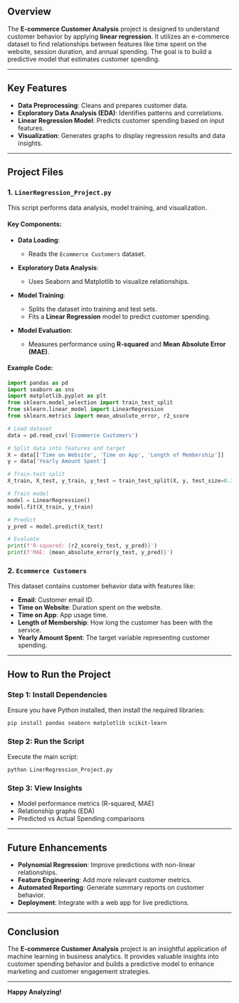 ## Overview

The **E-commerce Customer Analysis** project is designed to understand customer behavior by applying **linear regression**. It utilizes an e-commerce dataset to find relationships between features like time spent on the website, session duration, and annual spending. The goal is to build a predictive model that estimates customer spending.

---

## Key Features

- **Data Preprocessing**: Cleans and prepares customer data.
- **Exploratory Data Analysis (EDA)**: Identifies patterns and correlations.
- **Linear Regression Model**: Predicts customer spending based on input features.
- **Visualization**: Generates graphs to display regression results and data insights.

---

## Project Files

### 1. `LinerRegression_Project.py`
This script performs data analysis, model training, and visualization.

#### Key Components:

- **Data Loading**:
  - Reads the `Ecommerce Customers` dataset.

- **Exploratory Data Analysis**:
  - Uses Seaborn and Matplotlib to visualize relationships.

- **Model Training**:
  - Splits the dataset into training and test sets.
  - Fits a **Linear Regression** model to predict customer spending.

- **Model Evaluation**:
  - Measures performance using **R-squared** and **Mean Absolute Error (MAE)**.

#### Example Code:
```python
import pandas as pd
import seaborn as sns
import matplotlib.pyplot as plt
from sklearn.model_selection import train_test_split
from sklearn.linear_model import LinearRegression
from sklearn.metrics import mean_absolute_error, r2_score

# Load dataset
data = pd.read_csv('Ecommerce Customers')

# Split data into features and target
X = data[['Time on Website', 'Time on App', 'Length of Membership']]
y = data['Yearly Amount Spent']

# Train-test split
X_train, X_test, y_train, y_test = train_test_split(X, y, test_size=0.3, random_state=42)

# Train model
model = LinearRegression()
model.fit(X_train, y_train)

# Predict
y_pred = model.predict(X_test)

# Evaluate
print(f'R-squared: {r2_score(y_test, y_pred)}')
print(f'MAE: {mean_absolute_error(y_test, y_pred)}')
```

### 2. `Ecommerce Customers`
This dataset contains customer behavior data with features like:

- **Email**: Customer email ID.
- **Time on Website**: Duration spent on the website.
- **Time on App**: App usage time.
- **Length of Membership**: How long the customer has been with the service.
- **Yearly Amount Spent**: The target variable representing customer spending.

---

## How to Run the Project

### Step 1: Install Dependencies
Ensure you have Python installed, then install the required libraries:
```bash
pip install pandas seaborn matplotlib scikit-learn
```

### Step 2: Run the Script
Execute the main script:
```bash
python LinerRegression_Project.py
```

### Step 3: View Insights
- Model performance metrics (R-squared, MAE)
- Relationship graphs (EDA)
- Predicted vs Actual Spending comparisons

---

## Future Enhancements

- **Polynomial Regression**: Improve predictions with non-linear relationships.
- **Feature Engineering**: Add more relevant customer metrics.
- **Automated Reporting**: Generate summary reports on customer behavior.
- **Deployment**: Integrate with a web app for live predictions.

---

## Conclusion

The **E-commerce Customer Analysis** project is an insightful application of machine learning in business analytics. It provides valuable insights into customer spending behavior and builds a predictive model to enhance marketing and customer engagement strategies.

---

**Happy Analyzing!**

